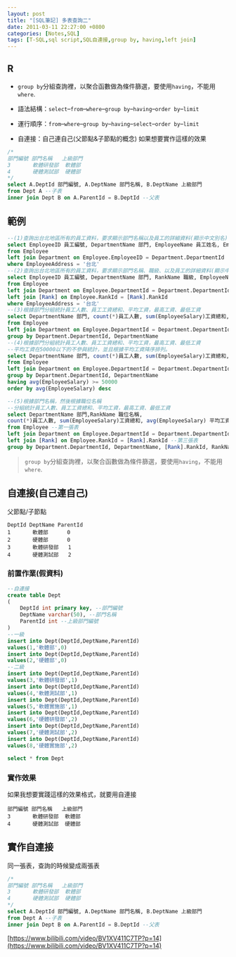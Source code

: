 ```yaml
---
layout: post
title: "[SQL筆記] 多表查詢二"
date: 2011-03-11 22:27:00 +0800
categories: [Notes,SQL]
tags: [T-SQL,sql script,SQL自連接,group by, having,left join]
---
```


## R
- `group by`分組查詢裡，以聚合函數做為條件篩選，要使用`having`，不能用`where`. 

- 語法結構：`select`–`from`–`where`–`group by`–`having`–`order by`–`limit`
- 運行順序：`from`–`where`–`group by`–`having`–`select`–`order by`–`limit`

- 自連接：自己連自己(父節點&子節點的概念)
如果想要實作這樣的效果
```sql
/*
部門編號 部門名稱   上級部門
3       軟體研發部  軟體部
4       硬體測試部  硬體部
*/
select A.DeptId 部門編號, A.DeptName 部門名稱, B.DeptName 上級部門
from Dept A --子表
inner join Dept B on A.ParentId = B.DeptId --父表
```

## 範例

```sql
--(1)查詢出台北地區所有的員工資料，要求顯示部門名稱以及員工的詳細資料(顯示中文別名)
select EmployeeID 員工編號, DepartmentName 部門, EmployeeName 員工姓名, EmployeeSex 性別, EmployeeBirth 員工生日, EmployeeSalary 月薪, EmployeePhone 電話, EmployeeAddress 地址
from Employee
left join Department on Employee.EmployeeID = Department.DepartmentId
where EmployeeAddress = '台北'
--(2)查詢出台北地區所有的員工資料，要求顯示部門名稱、職級、以及員工的詳細資料(顯示中文別名)
select EmployeeID 員工編號, DepartmentName 部門, RankName 職級, EmployeeName 員工姓名, EmployeeSex 性別, EmployeeBirth 員工生日, EmployeeSalary 月薪, EmployeePhone 電話, EmployeeAddress 地址 
from Employee
left join Department on Employee.DepartmentId = Department.DepartmentId
left join [Rank] on Employee.RankId = [Rank].RankId
where EmployeeAddress = '台北'
--(3)根據部門分組統計員工人數、員工工資總和、平均工資，最高工資、最低工資
select DepartmentName 部門, count(*)員工人數, sum(EmployeeSalary)工資總和, avg(EmployeeSalary) 平均工資, max(EmployeeSalary) 最高工資, min(EmployeeSalary) 最低工資
from Employee
left join Department on Employee.DepartmentId = Department.DepartmentId
group by Department.DepartmentId, DepartmentName
--(4)根據部門分組統計員工人數、員工工資總和、平均工資，最高工資、最低工資
--平均工資在50000以下的不參與統計，並且根據平均工資降序排列。
select DepartmentName 部門, count(*)員工人數, sum(EmployeeSalary)工資總和, avg(EmployeeSalary) 平均工資, max(EmployeeSalary) 最高工資, min(EmployeeSalary) 最低工資
from Employee
left join Department on Employee.DepartmentId = Department.DepartmentId
group by Department.DepartmentId, DepartmentName
having avg(EmployeeSalary) >= 50000
order by avg(EmployeeSalary) desc

--(5)根據部門名稱，然後根據職位名稱
--分組統計員工人數、員工工資總和、平均工資，最高工資、最低工資
select DepartmentName 部門,RankName 職位名稱,
count(*)員工人數, sum(EmployeeSalary)工資總和, avg(EmployeeSalary) 平均工資, max(EmployeeSalary) 最高工資, min(EmployeeSalary) 最低工資
from Employee --第一張表
left join Department on Employee.DepartmentId = Department.DepartmentId --第二張表
left join [Rank] on Employee.RankId = [Rank].RankId --第三張表
group by Department.DepartmentId, DepartmentName, [Rank].RankId, RankName
```
> `group by`分組查詢裡，以聚合函數做為條件篩選，要使用`having`，不能用`where`. 

## 自連接(自己連自己)
父節點/子節點
```
DeptId DeptName ParentId
1       軟體部      0
2       硬體部      0
3       軟體研發部   1
4       硬體測試部   2
```
### 前置作業(假資料)
```sql
--自連接
create table Dept
(
    DeptId int primary key, --部門編號
    DeptName varchar(50), --部門名稱
    ParentId int --上級部門編號
)
--一級
insert into Dept(DeptId,DeptName,ParentId)
values(1,'軟體部',0)
insert into Dept(DeptId,DeptName,ParentId)
values(2,'硬體部',0)
--二級
insert into Dept(DeptId,DeptName,ParentId)
values(3,'軟體研發部',1)
insert into Dept(DeptId,DeptName,ParentId)
values(4,'軟體測試部',1)
insert into Dept(DeptId,DeptName,ParentId)
values(5,'軟體實施部',1)
insert into Dept(DeptId,DeptName,ParentId)
values(6,'硬體研發部',2)
insert into Dept(DeptId,DeptName,ParentId)
values(7,'硬體測試部',2)
insert into Dept(DeptId,DeptName,ParentId)
values(8,'硬體實施部',2)

select * from Dept
```
### 實作效果
如果我想要實踐這樣的效果格式，就要用自連接
```
部門編號 部門名稱   上級部門
3       軟體研發部  軟體部
4       硬體測試部  硬體部
```
## 實作自連接
同一張表，查詢的時候變成兩張表

```sql
/*
部門編號 部門名稱   上級部門
3       軟體研發部  軟體部
4       硬體測試部  硬體部
*/
select A.DeptId 部門編號, A.DeptName 部門名稱, B.DeptName 上級部門
from Dept A --子表
inner join Dept B on A.ParentId = B.DeptId --父表
```

[https://www.bilibili.com/video/BV1XV411C7TP?p=14](https://www.bilibili.com/video/BV1XV411C7TP?p=14)